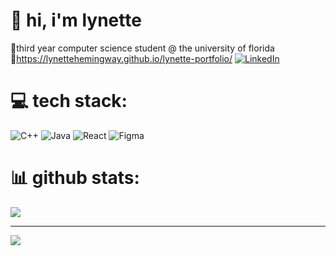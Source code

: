 # 💫 hi, i'm lynette
🥚third year computer science student @ the university of florida <br>🥚https://lynettehemingway.github.io/lynette-portfolio/ 
[![LinkedIn](https://img.shields.io/badge/LinkedIn-%230077B5.svg?logo=linkedin&logoColor=white)](https://linkedin.com/in/lynette-hemingway) 

# 💻 tech stack:
![C++](https://img.shields.io/badge/c++-%2300599C.svg?style=for-the-badge&logo=c%2B%2B&logoColor=white) ![Java](https://img.shields.io/badge/java-%23ED8B00.svg?style=for-the-badge&logo=openjdk&logoColor=white) ![React](https://img.shields.io/badge/react-%2320232a.svg?style=for-the-badge&logo=react&logoColor=%2361DAFB) ![Figma](https://img.shields.io/badge/figma-%23F24E1E.svg?style=for-the-badge&logo=figma&logoColor=white)
# 📊 github stats:
![](https://github-readme-stats.vercel.app/api/top-langs/?username=lynettehemingway&theme=dark&hide_border=false&include_all_commits=false&count_private=false&layout=compact)

---
[![](https://visitcount.itsvg.in/api?id=lynettehemingway&icon=0&color=0)](https://visitcount.itsvg.in)
